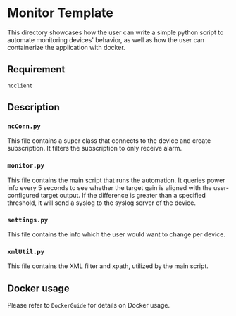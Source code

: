 # Monitor Template
This directory showcases how the user can write a simple python script to automate monitoring devices' behavior, as well as how the user can containerize the application with docker. 

## Requirement
`ncclient`

## Description
### `ncConn.py`
This file contains a super class that connects to the device and create subscription. It filters the subscription to only receive alarm. 

### `monitor.py`
This file contains the main script that runs the automation. It queries power info every 5 seconds to see whether the target gain is aligned with the user-configured target output. If the difference is greater than a specified threshold, it will send a syslog to the syslog server of the device. 

### `settings.py`
This file contains the info which the user would want to change per device.

### `xmlUtil.py`
This file contains the XML filter and xpath, utilized by the main script.

## Docker usage
Please refer to `DockerGuide` for details on Docker usage.
